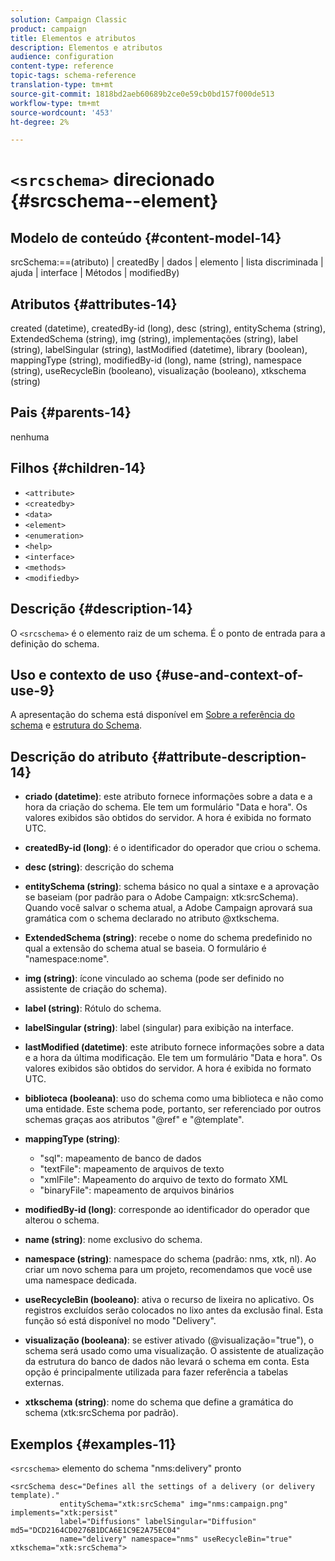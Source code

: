 ```yaml
---
solution: Campaign Classic
product: campaign
title: Elementos e atributos
description: Elementos e atributos
audience: configuration
content-type: reference
topic-tags: schema-reference
translation-type: tm+mt
source-git-commit: 1818bd2aeb60689b2ce0e59cb0bd157f000de513
workflow-type: tm+mt
source-wordcount: '453'
ht-degree: 2%

---
```



# `<srcschema>` direcionado {#srcschema--element}

## Modelo de conteúdo {#content-model-14}

srcSchema:==(atributo) | createdBy | dados | elemento | lista discriminada | ajuda | interface | Métodos | modifiedBy)

## Atributos {#attributes-14}

created (datetime), createdBy-id (long), desc (string), entitySchema (string), ExtendedSchema (string), img (string), implementações (string), label (string), labelSingular (string), lastModified (datetime), library (boolean), mappingType (string), modifiedBy-id (long), name (string), namespace (string), useRecycleBin (booleano), visualização (booleano), xtkschema (string)

## Pais {#parents-14}

nenhuma

## Filhos {#children-14}

* `<attribute>`
* `<createdby>`
* `<data>`
* `<element>`
* `<enumeration>`
* `<help>`
* `<interface>`
* `<methods>`
* `<modifiedby>`

## Descrição {#description-14}

O `<srcschema>` é o elemento raiz de um schema. É o ponto de entrada para a definição do schema.

## Uso e contexto de uso {#use-and-context-of-use-9}

A apresentação do schema está disponível em [Sobre a referência do schema](../../configuration/using/about-schema-reference.md) e [estrutura do Schema](../../configuration/using/schema-structure.md).

## Descrição do atributo {#attribute-description-14}

* **criado (datetime)**: este atributo fornece informações sobre a data e a hora da criação do schema. Ele tem um formulário &quot;Data e hora&quot;. Os valores exibidos são obtidos do servidor. A hora é exibida no formato UTC.
* **createdBy-id (long)**: é o identificador do operador que criou o schema.
* **desc (string)**: descrição do schema
* **entitySchema (string)**: schema básico no qual a sintaxe e a aprovação se baseiam (por padrão para o Adobe Campaign: xtk:srcSchema). Quando você salvar o schema atual, a Adobe Campaign aprovará sua gramática com o schema declarado no atributo @xtkschema.
* **ExtendedSchema (string)**: recebe o nome do schema predefinido no qual a extensão do schema atual se baseia. O formulário é &quot;namespace:nome&quot;.
* **img (string)**: ícone vinculado ao schema (pode ser definido no assistente de criação do schema).
* **label (string)**: Rótulo do schema.
* **labelSingular (string)**: label (singular) para exibição na interface.
* **lastModified (datetime)**: este atributo fornece informações sobre a data e a hora da última modificação. Ele tem um formulário &quot;Data e hora&quot;. Os valores exibidos são obtidos do servidor. A hora é exibida no formato UTC.
* **biblioteca (booleana)**: uso do schema como uma biblioteca e não como uma entidade. Este schema pode, portanto, ser referenciado por outros schemas graças aos atributos &quot;@ref&quot; e &quot;@template&quot;.
* **mappingType (string)**:

   * &quot;sql&quot;: mapeamento de banco de dados
   * &quot;textFile&quot;: mapeamento de arquivos de texto
   * &quot;xmlFile&quot;: Mapeamento do arquivo de texto do formato XML
   * &quot;binaryFile&quot;: mapeamento de arquivos binários

* **modifiedBy-id (long)**: corresponde ao identificador do operador que alterou o schema.
* **name (string)**: nome exclusivo do schema.
* **namespace (string)**: namespace do schema (padrão: nms, xtk, nl). Ao criar um novo schema para um projeto, recomendamos que você use uma namespace dedicada.
* **useRecycleBin (booleano)**: ativa o recurso de lixeira no aplicativo. Os registros excluídos serão colocados no lixo antes da exclusão final. Esta função só está disponível no modo &quot;Delivery&quot;.
* **visualização (booleana)**: se estiver ativado (@visualização=&quot;true&quot;), o schema será usado como uma visualização. O assistente de atualização da estrutura do banco de dados não levará o schema em conta. Esta opção é principalmente utilizada para fazer referência a tabelas externas.
* **xtkschema (string)**: nome do schema que define a gramática do schema (xtk:srcSchema por padrão).

## Exemplos {#examples-11}

`<srcschema>` elemento do schema &quot;nms:delivery&quot; pronto

```
<srcSchema desc="Defines all the settings of a delivery (or delivery template)."  
           entitySchema="xtk:srcSchema" img="nms:campaign.png" implements="xtk:persist" 
           label="Diffusions" labelSingular="Diffusion" md5="DCD2164CD0276B1DCA6E1C9E2A75EC04"
           name="delivery" namespace="nms" useRecycleBin="true" xtkschema="xtk:srcSchema">
```
